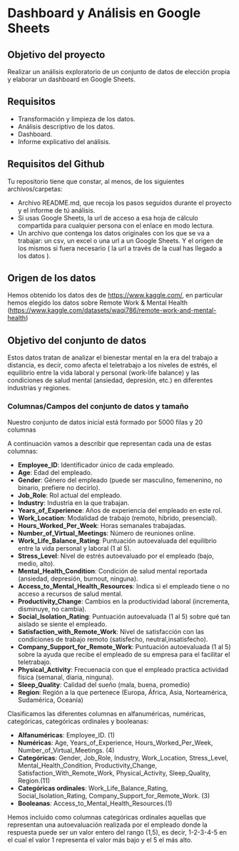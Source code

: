 # Dashboard y Análisis en Google Sheets

## Objetivo del proyecto

Realizar un análisis exploratorio de un conjunto de datos de elección propia y elaborar un dashboard en Google Sheets.

## Requisitos 

- Transformación y limpieza de los datos.
- Análisis descriptivo de los datos.
- Dashboard.
- Informe explicativo del análisis.

## Requisitos del Github

Tu repositorio tiene que constar, al menos, de los siguientes archivos/carpetas:

- Archivo README.md, que recoja los pasos seguidos durante el proyecto y el informe de tú análisis.
- Si usas Google Sheets, la url de acceso a esa hoja de cálculo compartida para cualquier persona con el enlace en modo lectura.
- Un archivo que contenga los datos originales con los que se va a trabajar: un csv, un excel o una url a un Google Sheets. Y el origen de los mismos si fuera necesario ( la url a través de la cual has llegado a los datos ).


## Origen de los datos

Hemos obtenido los datos des de https://www.kaggle.com/, en particular hemos elegido los datos sobre Remote Work & Mental Health (https://www.kaggle.com/datasets/waqi786/remote-work-and-mental-health)

## Objetivo del conjunto de datos

Estos datos tratan de analizar el bienestar mental en la era del trabajo a distancia, es decir, como afecta el teletrabajo a los niveles de estrés, el equilibrio entre la vida laboral y personal (work-life balance) y las condiciones de salud mental (ansiedad, depresión, etc.) en diferentes industrias y regiones. 

### Columnas/Campos del conjunto de datos y tamaño

Nuestro conjunto de datos inicial está formado por 5000 filas y 20 columnas

A continuación vamos a describir que representan cada una de estas columnas:

- **Employee_ID**: Identificador único de cada empleado.
- **Age**: Edad del empleado.
- **Gender**: Género del empleado (puede ser masculino, femenenino, no binario, prefiere no decirlo).
- **Job_Role**: Rol actual del empleado.
- **Industry**: Industria en la que trabajan.
- **Years_of_Experience**: Años de experiencia del empleado en este rol. 
- **Work_Location**: Modalidad de trabajo (remoto, híbrido, presencial).
- **Hours_Worked_Per_Week**: Horas semanales trabajadas.
- **Number_of_Virtual_Meetings**: Número de reuniones online.
- **Work_Life_Balance_Rating**: Puntuación autoevaluada del equilibrio entre la vida personal y laboral (1 al 5).
- **Stress_Level**: Nivel de estrés autoevaluado por el empleado (bajo, medio, alto).
- **Mental_Health_Condition**: Condición de salud mental reportada (ansiedad, depresión, burnout, ninguna).
- **Access_to_Mental_Health_Resources**: Indica si el empleado tiene o no acceso a recursos de salud mental.
- **Productivity_Change**: Cambios en la productividad laboral (incrementa, disminuye, no cambia). 
- **Social_Isolation_Rating**: Puntuación autoevaluada (1 al 5) sobre qué tan aislado se siente el empleado.
- **Satisfaction_with_Remote_Work**: Nivel de satisfacción con las condiciones de trabajo remoto 
    (satisfecho, neutral,insatisfecho).
- **Company_Support_for_Remote_Work**: Puntuación autoevaluada (1 al 5) sobre la ayuda que recibe el empleado de su empresa para el facilitar el teletrabajo.
- **Physical_Activity**: Frecuenacia con que el empleado practica actividad física (semanal, diaria, ninguna).
- **Sleep_Quality**: Calidad del sueño (mala, buena, promedio)
- **Region**: Región a la que pertenece (Europa, África, Asia, Norteamérica, Sudamérica, Oceanía)

Clasificamos las diferentes columnas en alfanuméricas, numéricas, categóricas, categóricas ordinales y booleanas:

- **Alfanuméricas**: Employee_ID. (1)
- **Numéricas**: Age, Years_of_Experience, Hours_Worked_Per_Week, Number_of_Virtual_Meetings. (4)
- **Categóricas**: Gender, Job_Role, Industry, Work_Location, Stress_Level, Mental_Health_Condition, 
                   Productivity_Change, Satisfaction_With_Remote_Work, Physical_Activity, Sleep_Quality,
                   Region.(11)
- **Categóricas ordinales**: Work_Life_Balance_Rating, Social_Isolation_Rating, Company_Support_for_Remote_Work. (3)
- **Booleanas**: Access_to_Mental_Health_Resources.(1)

Hemos incluido como columnas categóricas ordinales aquellas que representan una autoevaluación realizada por el empleado donde la respuesta puede ser un valor entero del rango (1,5), es decir,  1-2-3-4-5 en el cual el valor 1 representa el valor más bajo y el 5 el más alto. 